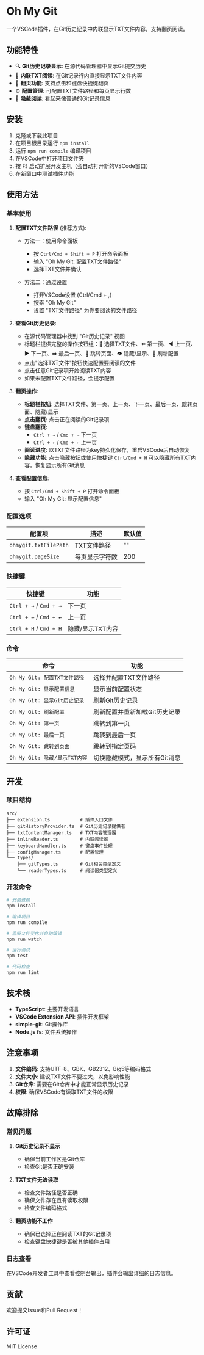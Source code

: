 # Oh My Git

一个VSCode插件，在Git历史记录中内联显示TXT文件内容，支持翻页阅读。

## 功能特性

- 🔍 **Git历史记录显示**: 在源代码管理器中显示Git提交历史
- 📖 **内联TXT阅读**: 在Git记录行内直接显示TXT文件内容
- 📄 **翻页功能**: 支持点击和键盘快捷键翻页
- ⚙️ **配置管理**: 可配置TXT文件路径和每页显示行数
- 🎯 **隐蔽阅读**: 看起来像普通的Git记录信息

## 安装

1. 克隆或下载此项目
2. 在项目根目录运行 `npm install`
3. 运行 `npm run compile` 编译项目
4. 在VSCode中打开项目文件夹
5. 按 `F5` 启动扩展开发主机（会自动打开新的VSCode窗口）
6. 在新窗口中测试插件功能

## 使用方法

### 基本使用

1. **配置TXT文件路径** (推荐方式):
   - 方法一：使用命令面板
     - 按 `Ctrl/Cmd + Shift + P` 打开命令面板
     - 输入 "Oh My Git: 配置TXT文件路径"
     - 选择TXT文件并确认
   
   - 方法二：通过设置
     - 打开VSCode设置 (Ctrl/Cmd + ,)
     - 搜索 "Oh My Git"
     - 设置 "TXT文件路径" 为你要阅读的文件路径

2. **查看Git历史记录**:
   - 在源代码管理器中找到 "Git历史记录" 视图
   - 标题栏提供完整的操作按钮组：📄 选择TXT文件、⬅️ 第一页、◀️ 上一页、▶️ 下一页、➡️ 最后一页、📄 跳转页面、👁️ 隐藏/显示、🔄 刷新配置
   - 点击"选择TXT文件"按钮快速配置要阅读的文件
   - 点击任意Git记录项开始阅读TXT内容
   - 如果未配置TXT文件路径，会提示配置

3. **翻页操作**:
   - **标题栏按钮**: 选择TXT文件、第一页、上一页、下一页、最后一页、跳转页面、隐藏/显示
   - **点击翻页**: 点击正在阅读的Git记录项
   - **键盘翻页**: 
     - `Ctrl + →` / `Cmd + →` 下一页
     - `Ctrl + ←` / `Cmd + ←` 上一页
   - **阅读进度**: 以TXT文件路径为key持久化保存，重启VSCode后自动恢复
   - **隐藏功能**: 点击隐藏按钮或使用快捷键 `Ctrl/Cmd + H` 可以隐藏所有TXT内容，恢复显示所有Git消息

4. **查看配置信息**:
   - 按 `Ctrl/Cmd + Shift + P` 打开命令面板
   - 输入 "Oh My Git: 显示配置信息"

### 配置选项

| 配置项 | 描述 | 默认值 |
|--------|------|--------|
| `ohmygit.txtFilePath` | TXT文件路径 | "" |
| `ohmygit.pageSize` | 每页显示字符数 | 200 |

### 快捷键

| 快捷键 | 功能 |
|--------|------|
| `Ctrl + →` / `Cmd + →` | 下一页 |
| `Ctrl + ←` / `Cmd + ←` | 上一页 |
| `Ctrl + H` / `Cmd + H` | 隐藏/显示TXT内容 |

### 命令

| 命令 | 功能 |
|------|------|
| `Oh My Git: 配置TXT文件路径` | 选择并配置TXT文件路径 |
| `Oh My Git: 显示配置信息` | 显示当前配置状态 |
| `Oh My Git: 显示Git历史记录` | 刷新Git历史记录 |
| `Oh My Git: 刷新配置` | 刷新配置并重新加载Git历史记录 |
| `Oh My Git: 第一页` | 跳转到第一页 |
| `Oh My Git: 最后一页` | 跳转到最后一页 |
| `Oh My Git: 跳转到页面` | 跳转到指定页码 |
| `Oh My Git: 隐藏/显示TXT内容` | 切换隐藏模式，显示所有Git消息 |

## 开发

### 项目结构

```
src/
├── extension.ts           # 插件入口文件
├── gitHistoryProvider.ts  # Git历史记录提供者
├── txtContentManager.ts   # TXT内容管理器
├── inlineReader.ts        # 内联阅读器
├── keyboardHandler.ts     # 键盘事件处理
├── configManager.ts       # 配置管理
└── types/
    ├── gitTypes.ts        # Git相关类型定义
    └── readerTypes.ts     # 阅读器类型定义
```

### 开发命令

```bash
# 安装依赖
npm install

# 编译项目
npm run compile

# 监听文件变化并自动编译
npm run watch

# 运行测试
npm test

# 代码检查
npm run lint
```

## 技术栈

- **TypeScript**: 主要开发语言
- **VSCode Extension API**: 插件开发框架
- **simple-git**: Git操作库
- **Node.js fs**: 文件系统操作

## 注意事项

1. **文件编码**: 支持UTF-8、GBK、GB2312、Big5等编码格式
2. **文件大小**: 建议TXT文件不要过大，以免影响性能
3. **Git仓库**: 需要在Git仓库中才能正常显示历史记录
4. **权限**: 确保VSCode有读取TXT文件的权限

## 故障排除

### 常见问题

1. **Git历史记录不显示**
   - 确保当前工作区是Git仓库
   - 检查Git是否正确安装

2. **TXT文件无法读取**
   - 检查文件路径是否正确
   - 确保文件存在且有读取权限
   - 检查文件编码格式

3. **翻页功能不工作**
   - 确保已选择正在阅读TXT的Git记录项
   - 检查键盘快捷键是否被其他插件占用

### 日志查看

在VSCode开发者工具中查看控制台输出，插件会输出详细的日志信息。

## 贡献

欢迎提交Issue和Pull Request！

## 许可证

MIT License 